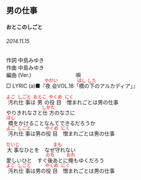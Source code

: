 <style type="text/css">
	ruby{
	    ruby-position: over;
	}
	ruby > rt{font-size: 12px;color:red;}
	p{font:16px;font-size: '楷体'}
</style>
## 男の仕事
#### おとこのしごと
###### 2014.11.15


作詞     中島みゆき　　　　　   
作曲      中島みゆき  　　　   
編曲 (Ver.) 　　　　　　　　
唄  　　    
□ LYRIC (a)■『<ruby><rb>夜会</rb><rp>(</rp><rt>やかい</rt><rp>)</rp></ruby>VOL.18「<ruby><rb>橋</rb><rp>(</rp><rt>はし</rt><rp>)</rp></ruby>の<ruby><rb>下</rb><rp>(</rp><rt>した</rt><rp>)</rp></ruby>のアルカディア」』  

<ruby><rb>汚</rb><rp>(</rp><rt>よご</rt><rp>)</rp></ruby>れ<ruby><rb>仕事</rb><rp>(</rp><rt>しごと</rt><rp>)</rp></ruby>は<ruby><rb>男</rb><rp>(</rp><rt>おとこ</rt><rp>)</rp></ruby>の<ruby><rb>役目</rb><rp>(</rp><rt>やくめ</rt><rp>)</rp></ruby>　<ruby><rb>憎</rb><rp>(</rp><rt>にく</rt><rp>)</rp></ruby>まれごとは男の仕事  
やりきれなさと<ruby><rb>仕方</rb><rp>(</rp><rt>しかた</rt><rp>)</rp></ruby>のなさに  
<ruby><rb>橋</rb><rp>(</rp><rt>はし</rt><rp>)</rp></ruby>をかけることなんてできるだろうか  
<ruby><rb>汚</rb><rp>(</rp><rt>よご</rt><rp>)</rp></ruby>れ<ruby><rb>仕事</rb><rp>(</rp><rt>しごと</rt><rp>)</rp></ruby>は男の<ruby><rb>役目</rb><rp>(</rp><rt>やくめ</rt><rp>)</rp></ruby>　<ruby><rb>憎</rb><rp>(</rp><rt>にく</rt><rp>)</rp></ruby>まれごとは男の仕事  
  
<ruby><rb>大事</rb><rp>(</rp><rt>だいじ</rt><rp>)</rp></ruby>なひとを　なぜ<ruby><rb>守</rb><rp>(</rp><rt>まも</rt><rp>)</rp></ruby>れない  
愛しいひと　すぐ<ruby><rb>後</rb><rp>(</rp><rt>のち</rt><rp>)</rp></ruby></rb><rp>(</rp><rt>あと</rt><rp>)</rp></ruby>に<ruby><rb>俺</rb><rp>(</rp><rt>おれ</rt><rp>)</rp></ruby>もゆくだろう  
<ruby><rb>汚</rb><rp>(</rp><rt>よご</rt><rp>)</rp></ruby>れ<ruby><rb>仕事</rb><rp>(</rp><rt>しごと</rt><rp>)</rp></ruby>は男の<ruby><rb>役目</rb><rp>(</rp><rt>やくめ</rt><rp>)</rp></ruby>　<ruby><rb>憎</rb><rp>(</rp><rt>にく</rt><rp>)</rp></ruby>まれごとは男の仕事  